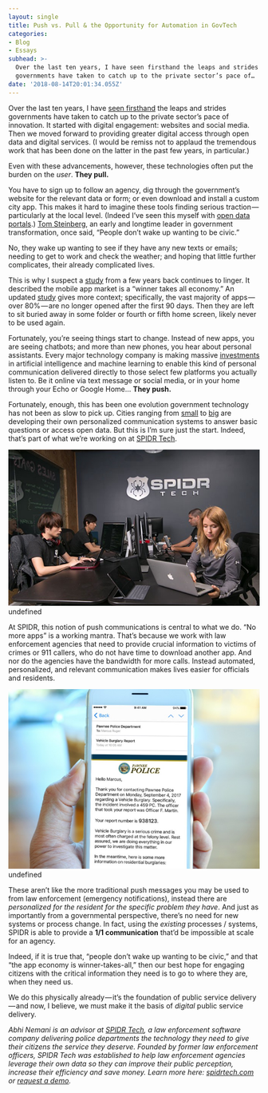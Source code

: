 ```yaml
---
layout: single
title: Push vs. Pull & the Opportunity for Automation in GovTech
categories:
- Blog
- Essays
subhead: >-
  Over the last ten years, I have seen firsthand the leaps and strides
  governments have taken to catch up to the private sector’s pace of…
date: '2018-08-14T20:01:34.055Z'
---
```


Over the last ten years, I have [seen firsthand](https://medium.comopen-data-civic-engagement-and-delivery-28b990f321ce?source=user_profile---------42----------------) the leaps and strides governments have taken to catch up to the private sector’s pace of innovation. It started with digital engagement: websites and social media. Then we moved forward to providing greater digital access through open data and digital services. (I would be remiss not to applaud the tremendous work that has been done on the latter in the past few years, in particular.)

Even with these advancements, however, these technologies often put the burden on the _user_. **They pull.**

You have to sign up to follow an agency, dig through the government’s website for the relevant data or form; or even download and install a custom city app. This makes it hard to imagine these tools finding serious traction — particularly at the local level. (Indeed I’ve seen this myself with [open data portals](https://medium.com/civic-technology/rethinking-data-portals-30b66f00585d).) [Tom Steinberg](http://twitter.com/steiny), an early and longtime leader in government transformation, once said, “People don’t wake up wanting to be civic.”

No, they wake up wanting to see if they have any new texts or emails; needing to get to work and check the weather; and hoping that little further complicates, their already complicated lives.

This is why I suspect a [study](https://techcrunch.com/2014/07/21/the-majority-of-todays-app-businesses-are-not-sustainable/) from a few years back continues to linger. It described the mobile app market is a “winner takes all economy.” An updated [study](http://info.localytics.com/blog/mobile-apps-whats-a-good-retention-rate) gives more context; specifically, the vast majority of apps — over 80% — are no longer opened after the first 90 days. Then they are left to sit buried away in some folder or fourth or fifth home screen, likely never to be used again.

Fortunately, you’re seeing things start to change. Instead of new apps, you are seeing chatbots; and more than new phones, you hear about personal assistants. Every major technology company is making massive [investments](https://www.investors.com/research/industry-snapshot/artificial-intelligence-investing-it-doesnt-take-a-rocket-scientist/) in artificial intelligence and machine learning to enable this kind of personal communication delivered directly to those select few platforms you actually listen to. Be it online via text message or social media, or in your home through your Echo or Google Home… **They push.**

Fortunately, enough, this has been one evolution government technology has not been as slow to pick up. Cities ranging from [small](https://sunlightfoundation.com/2017/07/13/word-gets-around-chattanooga-adopts-facebook-chatbot-for-open-data/) to [big](https://medium.comalexa-lets-talk-about-open-data-standards-138e86262d28?source=user_profile---------4----------------) are developing their own personalized communication systems to answer basic questions or access open data. But this is I’m sure just the start. Indeed, that’s part of what we’re working on at [SPIDR Tech](http://spidrtech.com).

![](/img/1__t0N4Gq54Q4BzGibi8CeeLQ.jpeg)
undefined

At SPIDR, this notion of push communications is central to what we do. “No more apps” is a working mantra. That’s because we work with law enforcement agencies that need to provide crucial information to victims of crimes or 911 callers, who do not have time to download another app. And nor do the agencies have the bandwidth for more calls. Instead automated, personalized, and relevant communication makes lives easier for officials and residents.

![](/img/1__6m7xZ1GMjf0G3aRJdYNOvg.jpeg)
undefined

These aren’t like the more traditional push messages you may be used to from law enforcement (emergency notifications), instead there are _personalized for the resident for the specific problem they have_. And just as importantly from a governmental perspective, there’s no need for new systems or process change. In fact, using the _existing_ processes / systems, SPIDR is able to provide a **1/1 communication** that’d be impossible at scale for an agency.

Indeed, if it is true that, “people don’t wake up wanting to be civic,” and that “the app economy is winner-takes-all,” then our best hope for engaging citizens with the critical information they need is to go to where they are, when they need us.

We do this physically already — it’s the foundation of public service delivery — and now, I believe, we must make it the basis of _digital_ public service delivery.

_Abhi Nemani is an advisor at_ [_SPIDR Tech_](http://spidrtech.com)_, a law enforcement software company delivering police departments the technology they need to give their citizens the service they deserve. Founded by former law enforcement officers, SPIDR Tech was established to help law enforcement agencies leverage their own data so they can improve their public perception, increase their efficiency and save money. Learn more here:_ [_spidrtech.com_](http://spidrtech.com) _or_ [_request a demo_](http://spidrtech.com/demo)_._